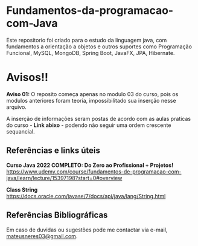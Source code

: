 # Fundamentos-da-programacao-com-Java

Este repositorio foi criado para o estudo da linguagem java, com fundamentos a orientação a objetos e outros suportes como Programação Funcional, MySQL, MongoDB, Spring Boot, JavaFX, JPA, Hibernate.

# Avisos!!

**Aviso 01:**
 O reposito começa apenas no modulo 03 do curso, pois os modulos anteriores foram teoria, impossibilitado sua inserção nesse arquivo.

A inserção de informações seram postas de acordo com as aulas praticas do curso - **Link abixo** - podendo não seguir uma ordem crescente sequancial.

## **Referências e links úteis**

**Curso Java 2022 COMPLETO: Do Zero ao Profissional + Projetos!**
https://www.udemy.com/course/fundamentos-de-programacao-com-java/learn/lecture/15397198?start=0#overview

**Class String**
https://docs.oracle.com/javase/7/docs/api/java/lang/String.html

## **Referências Bibliográficas**

Em caso de duvidas ou sugestões pode me contactar via e-mail, mateusneres03@gmail.com.
